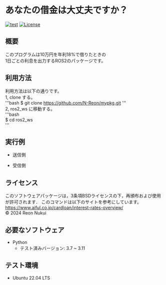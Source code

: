 # あなたの借金は大丈夫ですか？  
[![test](https://github.com/N-Reon/robosys2024/actions/workflows/test.yml/badge.svg?branch=main)](https://github.com/N-Reon/robosys2024/actions/workflows/test.yml)
[![License](https://img.shields.io/badge/License-BSD_3--Clause-blue.svg)](https://opensource.org/licenses/BSD-3-Clause)  

## 概要  
このプログラムは10万円を年利18%で借りたときの  
1日ごとの利息を出力するROS2のパッケージです。  

## 利用方法
利用方法は以下の通りです。  
1, clone する。  
'''bash
$ git clone https://github.com/N-Reon/mypkg.git
'''  
2, ros2_ws に移動する。  
'''bash  
$ cd ros2_ws  
'''  


## 実行例
- 送信側

- 受信側
## ライセンス
このソフトウェアパッケージは，3条項BSDライセンスの下，再頒布および使用が許可されます．
このコマンドは以下のサイトを参考にしています。
https://www.aiful.co.jp/cardloan/interest-rates-overview/  
© 2024 Reon Nukui  

## 必要なソフトウェア
- Python
  - テスト済みバージョン: 3.7 ~ 3.11  
 
## テスト環境
- Ubuntu 22.04 LTS

